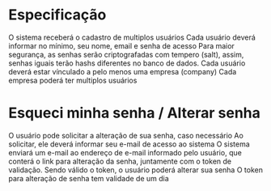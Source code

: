 # Especificação

O sistema receberá o cadastro de multiplos usuários
Cada usuário deverá informar no mínimo, seu nome, email e senha de acesso
Para maior segurança, as senhas serão criptografadas com tempero (salt), assim, senhas iguais terão hashs diferentes no banco de dados.
Cada usuário deverá estar vínculado a pelo menos uma empresa (company)
Cada empresa poderá ter multiplos usuários


# Esqueci minha senha / Alterar senha

O usuário pode solicitar a alteração de sua senha, caso necessário
Ao solicitar, ele deverá informar seu e-mail de acesso ao sistema
O sistema enviará um e-mail ao endereço de e-mail informado pelo usuário, que conterá o link para alteração da senha, juntamente com o token de validação.
Sendo válido o token, o usuário poderá alterar sua senha
O token para alteração de senha tem validade de um dia